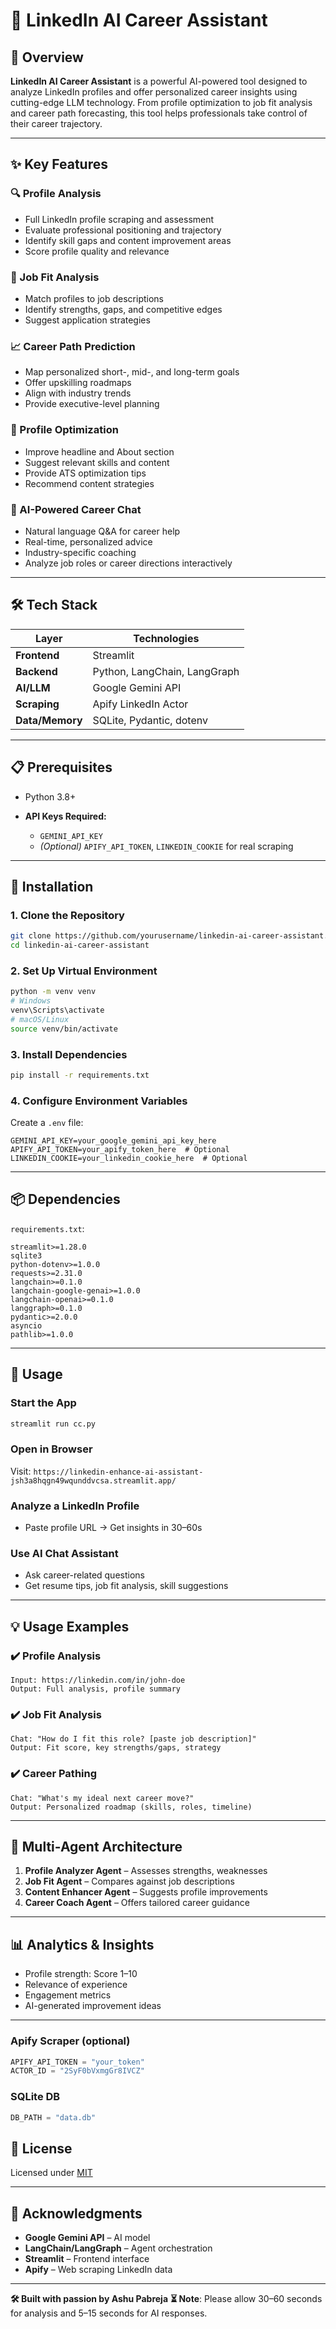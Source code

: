 # 💼 LinkedIn AI Career Assistant

## 🚀 Overview

**LinkedIn AI Career Assistant** is a powerful AI-powered tool designed to analyze LinkedIn profiles and offer personalized career insights using cutting-edge LLM technology. From profile optimization to job fit analysis and career path forecasting, this tool helps professionals take control of their career trajectory.

---

## ✨ Key Features

### 🔍 Profile Analysis

* Full LinkedIn profile scraping and assessment
* Evaluate professional positioning and trajectory
* Identify skill gaps and content improvement areas
* Score profile quality and relevance

### 🎯 Job Fit Analysis

* Match profiles to job descriptions
* Identify strengths, gaps, and competitive edges
* Suggest application strategies

### 📈 Career Path Prediction

* Map personalized short-, mid-, and long-term goals
* Offer upskilling roadmaps
* Align with industry trends
* Provide executive-level planning

### 🧰 Profile Optimization

* Improve headline and About section
* Suggest relevant skills and content
* Provide ATS optimization tips
* Recommend content strategies

### 💬 AI-Powered Career Chat

* Natural language Q\&A for career help
* Real-time, personalized advice
* Industry-specific coaching
* Analyze job roles or career directions interactively

---

## 🛠️ Tech Stack

| Layer           | Technologies                 |
| --------------- | ---------------------------- |
| **Frontend**    | Streamlit                    |
| **Backend**     | Python, LangChain, LangGraph |
| **AI/LLM**      | Google Gemini API            |
| **Scraping**    | Apify LinkedIn Actor         |
| **Data/Memory** | SQLite, Pydantic, dotenv     |

---

## 📋 Prerequisites

* Python 3.8+
* **API Keys Required:**

  * `GEMINI_API_KEY`
  * *(Optional)* `APIFY_API_TOKEN`, `LINKEDIN_COOKIE` for real scraping

---

## 🔧 Installation

### 1. Clone the Repository

```bash
git clone https://github.com/yourusername/linkedin-ai-career-assistant.git
cd linkedin-ai-career-assistant
```

### 2. Set Up Virtual Environment

```bash
python -m venv venv
# Windows
venv\Scripts\activate
# macOS/Linux
source venv/bin/activate
```

### 3. Install Dependencies

```bash
pip install -r requirements.txt
```

### 4. Configure Environment Variables

Create a `.env` file:

```env
GEMINI_API_KEY=your_google_gemini_api_key_here
APIFY_API_TOKEN=your_apify_token_here  # Optional
LINKEDIN_COOKIE=your_linkedin_cookie_here  # Optional
```

---

## 📦 Dependencies

`requirements.txt`:

```
streamlit>=1.28.0
sqlite3
python-dotenv>=1.0.0
requests>=2.31.0
langchain>=0.1.0
langchain-google-genai>=1.0.0
langchain-openai>=0.1.0
langgraph>=0.1.0
pydantic>=2.0.0
asyncio
pathlib>=1.0.0
```

---

## 🚀 Usage

### Start the App

```bash
streamlit run cc.py
```

### Open in Browser

Visit: `https://linkedin-enhance-ai-assistant-jsh3a8hqgn49wqunddvcsa.streamlit.app/`

### Analyze a LinkedIn Profile

* Paste profile URL → Get insights in 30–60s

### Use AI Chat Assistant

* Ask career-related questions
* Get resume tips, job fit analysis, skill suggestions

---

## 💡 Usage Examples

### ✔️ Profile Analysis

```
Input: https://linkedin.com/in/john-doe
Output: Full analysis, profile summary
```

### ✔️ Job Fit Analysis

```
Chat: "How do I fit this role? [paste job description]"
Output: Fit score, key strengths/gaps, strategy
```

### ✔️ Career Pathing

```
Chat: "What's my ideal next career move?"
Output: Personalized roadmap (skills, roles, timeline)
```

---

## 🤖 Multi-Agent Architecture

1. **Profile Analyzer Agent** – Assesses strengths, weaknesses
2. **Job Fit Agent** – Compares against job descriptions
3. **Content Enhancer Agent** – Suggests profile improvements
4. **Career Coach Agent** – Offers tailored career guidance

---

## 📊 Analytics & Insights

* Profile strength: Score 1–10
* Relevance of experience
* Engagement metrics
* AI-generated improvement ideas

---

### Apify Scraper (optional)

```python
APIFY_API_TOKEN = "your_token"
ACTOR_ID = "2SyF0bVxmgGr8IVCZ"
```

### SQLite DB

```python
DB_PATH = "data.db"
```


## 📝 License

Licensed under [MIT](LICENSE)

---

## 🙏 Acknowledgments

* **Google Gemini API** – AI model
* **LangChain/LangGraph** – Agent orchestration
* **Streamlit** – Frontend interface
* **Apify** – Web scraping LinkedIn data

---

**🛠 Built with passion by Ashu Pabreja**
**⏳ Note**: Please allow 30–60 seconds for analysis and 5–15 seconds for AI responses.
